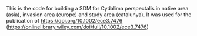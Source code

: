 This is the code for building a SDM for Cydalima perspectalis in native area (asia), invasion area (europe) and study area (catalunya).
It was used for the publication of  https://doi.org/10.1002/ece3.7476 (https://onlinelibrary.wiley.com/doi/full/10.1002/ece3.7476)
